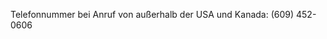 Telefonnummer bei Anruf von außerhalb der USA und Kanada: (609) 452-0606

<!--HONumber=May16_HO1-->


